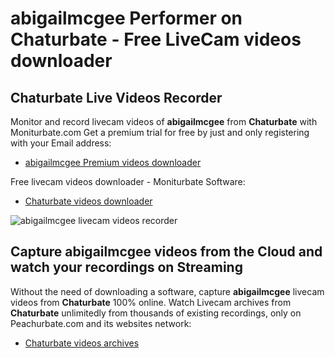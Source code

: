 # abigailmcgee Performer on Chaturbate - Free LiveCam videos downloader

## Chaturbate Live Videos Recorder

Monitor and record livecam videos of **abigailmcgee** from **Chaturbate** with Moniturbate.com
Get a premium trial for free by just and only registering with your Email address:
* [abigailmcgee Premium videos downloader](https://moniturbate.com/request-demo-licence-key.html)

Free livecam videos downloader - Moniturbate Software:
* [Chaturbate videos downloader](https://moniturbate.com/moniturbate-download-software.html)

![abigailmcgee livecam videos recorder](https://peachurnet.com/templates/moniturbate-software.png)


## Capture abigailmcgee videos from the Cloud and watch your recordings on Streaming

Without the need of downloading a software, capture **abigailmcgee** livecam videos from **Chaturbate** 100% online.
Watch Livecam archives from **Chaturbate** unlimitedly from thousands of existing recordings, only on Peachurbate.com and its websites network:
* [Chaturbate videos archives](https://peachurnet.com/)
